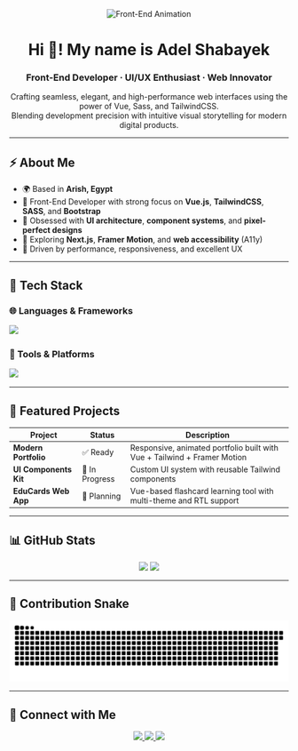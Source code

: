 <div align="center">
  <img src="https://media.giphy.com/media/qgQUggAC3Pfv687qPC/giphy.gif" width="280" alt="Front-End Animation">
</div>

<h1 align="center">Hi 👋! My name is Adel Shabayek </h1>
<h3 align="center">Front-End Developer · UI/UX Enthusiast · Web Innovator</h3>

<p align="center">
Crafting seamless, elegant, and high-performance web interfaces using the power of Vue, Sass, and TailwindCSS.<br>
Blending development precision with intuitive visual storytelling for modern digital products.
</p>

---

## ⚡ About Me

* 🌍 Based in **Arish, Egypt**
* 🧠 Front-End Developer with strong focus on **Vue.js**, **TailwindCSS**, **SASS**, and **Bootstrap**
* 🎨 Obsessed with **UI architecture**, **component systems**, and **pixel-perfect designs**
* 🧩 Exploring **Next.js**, **Framer Motion**, and **web accessibility** (A11y)
* 🚀 Driven by performance, responsiveness, and excellent UX

---

## 🧰 Tech Stack

### 🌐 Languages & Frameworks

<p>
  <img src="https://skillicons.dev/icons?i=html,css,sass,bootstrap,javascript,vue,tailwind" height="35"/>
</p>

### 🔧 Tools & Platforms

<p>
  <img src="https://skillicons.dev/icons?i=vscode,figma,git,github,canva" height="35"/>
</p>

---

## 🚀 Featured Projects

| Project               | Status         | Description                                                              |
| --------------------- | -------------- | ------------------------------------------------------------------------ |
| **Modern Portfolio**  | ✅ Ready        | Responsive, animated portfolio built with Vue + Tailwind + Framer Motion |
| **UI Components Kit** | 🧱 In Progress | Custom UI system with reusable Tailwind components                       |
| **EduCards Web App**  | 🧠 Planning    | Vue-based flashcard learning tool with multi-theme and RTL support       |

---

## 📊 GitHub Stats

<p align="center">
  <img src="https://github-readme-stats.vercel.app/api?username=adelshabayek&show_icons=true&theme=tokyonight" height="160">
  <img src="https://github-readme-stats.vercel.app/api/top-langs/?username=adelshabayek&layout=compact&theme=tokyonight" height="160">
</p>

---

## 🐍 Contribution Snake

<p align="center">
  <img src="https://github.com/adelshabayek/adelshabayek/raw/output/snake.svg" alt="GitHub Snake" />

</p>

---

## 🤝 Connect with Me

<p align="center">
  <a href="mailto:pildexyt@gmail.com">
    <img src="https://img.shields.io/badge/Email-D14836?style=for-the-badge&logo=gmail&logoColor=white"/>
  </a>
  <a href="https://www.linkedin.com/in/adel-shabayek/">
    <img src="https://img.shields.io/badge/LinkedIn-0A66C2?style=for-the-badge&logo=linkedin&logoColor=white"/>
  </a>
  <a href="https://github.com/adelshabayek">
    <img src="https://img.shields.io/badge/GitHub-181717?style=for-the-badge&logo=github&logoColor=white"/>
  </a>
</p>


